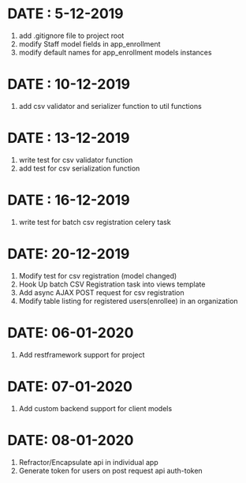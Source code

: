 DATE : 5-12-2019
=======================
1. add .gitignore file to project root
2. modify Staff model fields in app_enrollment
3. modify default names for app_enrollment models instances

DATE : 10-12-2019
=======================
1. add csv validator and serializer function to util functions

DATE : 13-12-2019
=======================
1. write test for csv validator function
2. add test for csv serialization function

DATE : 16-12-2019
=======================
1. write test for batch csv registration celery task


DATE: 20-12-2019
=======================
1. Modify test for csv registration (model changed)
2. Hook Up batch CSV Registration task into views template
3. Add async AJAX POST request for csv registration
4. Modify table listing for registered users(enrollee) in an organization 


DATE: 06-01-2020
=======================
1. Add restframework support for project


DATE: 07-01-2020
=======================
1. Add custom backend support for client models


DATE: 08-01-2020
=======================
1. Refractor/Encapsulate api in individual app
2. Generate token for users on post request api auth-token